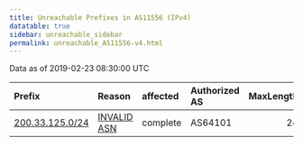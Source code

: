 ```yaml
---
title: Unreachable Prefixes in AS11556 (IPv4)
datatable: true
sidebar: unreachable_sidebar
permalink: unreachable_AS11556-v4.html
---
```


Data as of 2019-02-23 08:30:00 UTC


<div class="datatable-begin"></div>

| Prefix                                                   | Reason                                                                                                 | affected   | Authorized AS   |   MaxLength | Anchor                                         |   unreachable /24s |
|:---------------------------------------------------------|:-------------------------------------------------------------------------------------------------------|:-----------|:----------------|------------:|:-----------------------------------------------|-------------------:|
| [200.33.125.0/24](https://stat.ripe.net/200.33.125.0/24) | [INVALID ASN](https://rpki-validator.ripe.net/announcement-preview?asn=AS11556&prefix=200.33.125.0/24) | complete   | AS64101         |          24 | [LACNIC](unreachable_LACNIC_RPKI_Root-v4.html) |                  1 |

<div class="datatable-end"></div>